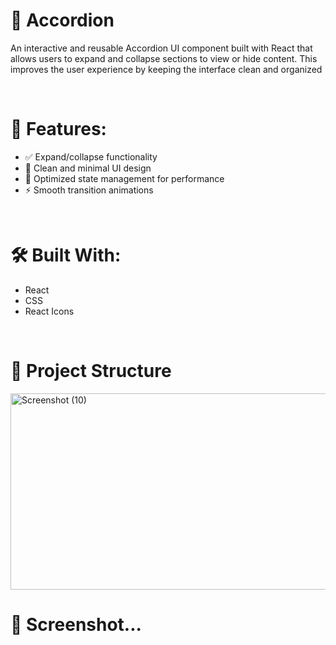 <h1>🎯 Accordion</h1>
<p>An interactive and reusable Accordion UI component built with React that allows users to expand and collapse sections to view or hide content. This improves the user experience by keeping the interface clean and organized </p>
<br>
<h1>🚀 Features:</h1>
<ul>
  <li>✅ Expand/collapse functionality</li>
  <li>🎨 Clean and minimal UI design</li>
  <li>🧠 Optimized state management for performance</li>
  <li>⚡ Smooth transition animations</li>
</ul>

<br>
<h1>🛠️ Built With:</h1>
<ul>
  <li>React</li>
  <li>CSS</li>
  <li>React Icons</li>
</ul>
<br>

<h1>📁 Project Structure</h1>
<img width="961" height="314" alt="Screenshot (10)" src="https://github.com/user-attachments/assets/a5d938b7-eceb-4459-b429-f06a2777399a" />

<br>
<h1>🎥 Screenshot...</h1>
